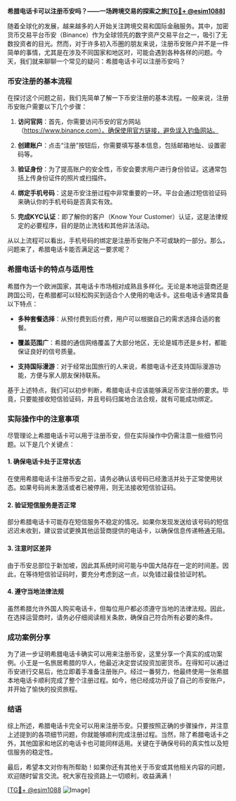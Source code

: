 **希腊电话卡可以注册币安吗？——一场跨境交易的探索之旅[[TG💪+ @esim1088](https://t.me/s/esim1088)]**

随着全球化的发展，越来越多的人开始关注跨境交易和国际金融服务。其中，加密货币交易平台币安（Binance）作为全球领先的数字资产交易平台之一，吸引了无数投资者的目光。然而，对于许多初入币圈的朋友来说，注册币安账户并不是一件简单的事情，尤其是在涉及不同国家和地区时，可能会遇到各种各样的问题。今天，我们就来聊聊一个常见的疑问：希腊电话卡可以注册币安吗？

### 币安注册的基本流程

在探讨这个问题之前，我们先简单了解一下币安注册的基本流程。一般来说，注册币安账户需要以下几个步骤：

1. **访问官网**：首先，你需要访问币安的官方网站（https://www.binance.com）。确保使用官方链接，避免误入钓鱼网站。
   
2. **创建账户**：点击“注册”按钮后，你需要填写基本信息，包括邮箱地址、设置密码等。

3. **验证身份**：为了提高账户的安全性，币安会要求用户进行身份验证。这通常包括上传身份证件的照片或扫描件。

4. **绑定手机号码**：这是币安注册过程中非常重要的一环。平台会通过短信验证码来确认你的手机号码是否真实有效。

5. **完成KYC认证**：即了解你的客户（Know Your Customer）认证，这是法律规定的必要程序，目的是防止洗钱和其他非法活动。

从以上流程可以看出，手机号码的绑定是注册币安账户不可或缺的一部分。那么，问题来了，希腊电话卡能否满足这一要求呢？

### 希腊电话卡的特点与适用性

希腊作为一个欧洲国家，其电话卡市场相对成熟且多样化。无论是本地运营商还是跨国公司，在希腊都可以轻松购买到适合个人使用的电话卡。这些电话卡通常具备以下特点：

- **多种套餐选择**：从预付费到后付费，用户可以根据自己的需求选择合适的套餐。
  
- **覆盖范围广**：希腊的通信网络覆盖了大部分地区，无论是城市还是乡村，都能保证良好的信号质量。

- **支持国际漫游**：对于经常出国旅行的人来说，希腊电话卡还支持国际漫游功能，方便与家人朋友保持联系。

基于上述特点，我们可以初步判断，希腊电话卡应该能够满足币安注册的要求。毕竟，只要能接收短信验证码，并且号码归属地合法合规，就有可能成功绑定。

### 实际操作中的注意事项

尽管理论上希腊电话卡可以用于注册币安，但在实际操作中仍需注意一些细节问题。以下是几个关键点：

#### 1. 确保电话卡处于正常状态

在使用希腊电话卡注册币安之前，请务必确认该号码已经激活并处于正常使用状态。如果号码尚未激活或者已被停用，则无法接收短信验证码。

#### 2. 验证短信服务是否正常

部分希腊电话卡可能存在短信服务不稳定的情况。如果你发现发送给该号码的短信迟迟未收到，建议尝试更换其他运营商提供的电话卡，以确保信息传递畅通无阻。

#### 3. 注意时区差异

由于币安总部位于新加坡，因此其系统时间可能与中国大陆存在一定的时间差。因此，在等待短信验证码时，要充分考虑到这一点，以免错过最佳验证时机。

#### 4. 遵守当地法律法规

虽然希腊允许外国人购买电话卡，但每位用户都必须遵守当地的法律法规。因此，在选择运营商时，请务必仔细阅读相关条款，确保自己符合所有必要的条件。

### 成功案例分享

为了进一步证明希腊电话卡确实可以用来注册币安，这里分享一个真实的成功案例。小王是一名旅居希腊的华人，他最近决定尝试投资加密货币。在得知可以通过币安进行交易后，他立即着手准备注册账户。经过一番努力，他最终使用一张希腊本地电话卡顺利完成了整个注册过程。如今，他已经成功开设了自己的币安账户，并开始了愉快的投资旅程。

### 结语

综上所述，希腊电话卡完全可以用来注册币安。只要按照正确的步骤操作，并注意上述提到的各项细节问题，你就能够顺利完成注册过程。当然，除了希腊电话卡之外，其他国家和地区的电话卡也可能同样适用。关键在于确保号码的真实性以及短信服务的稳定性。

最后，希望本文对你有所帮助！如果你还有其他关于币安或其他相关内容的问题，欢迎随时留言交流。祝大家在投资路上一切顺利，收益满满！

[[TG💪+ @esim1088](https://t.me/s/esim1088) ![Image](https://i.postimg.cc/4NQfJmqS/Snipaste-2025-05-13-00-14-12.png)]